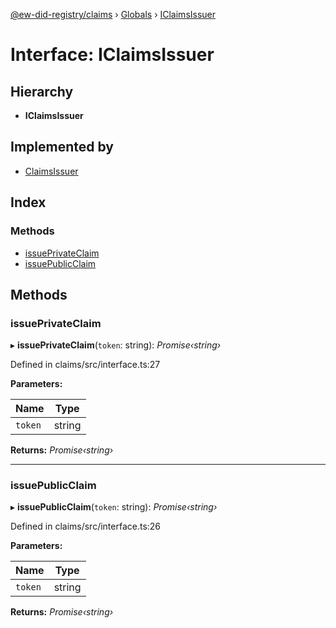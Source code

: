 [@ew-did-registry/claims](../README.md) › [Globals](../globals.md) › [IClaimsIssuer](iclaimsissuer.md)

# Interface: IClaimsIssuer

## Hierarchy

* **IClaimsIssuer**

## Implemented by

* [ClaimsIssuer](../classes/claimsissuer.md)

## Index

### Methods

* [issuePrivateClaim](iclaimsissuer.md#issueprivateclaim)
* [issuePublicClaim](iclaimsissuer.md#issuepublicclaim)

## Methods

###  issuePrivateClaim

▸ **issuePrivateClaim**(`token`: string): *Promise‹string›*

Defined in claims/src/interface.ts:27

**Parameters:**

Name | Type |
------ | ------ |
`token` | string |

**Returns:** *Promise‹string›*

___

###  issuePublicClaim

▸ **issuePublicClaim**(`token`: string): *Promise‹string›*

Defined in claims/src/interface.ts:26

**Parameters:**

Name | Type |
------ | ------ |
`token` | string |

**Returns:** *Promise‹string›*
